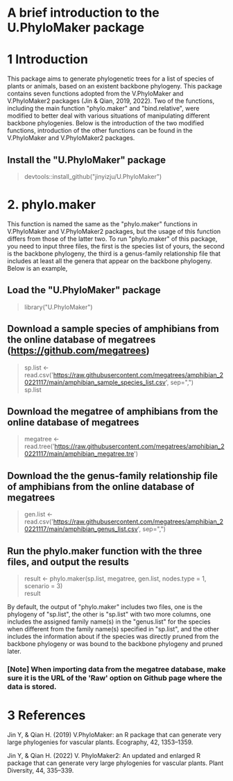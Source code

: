 # A brief introduction to the U.PhyloMaker package


# 1 Introduction
This package aims to generate phylogenetic trees for a list of species of plants or animals, based on an existent backbone phylogeny. This package contains seven functions adopted from the V.PhyloMaker and V.PhyloMaker2 packages (Jin & Qian, 2019, 2022). Two of the functions, including the main function "phylo.maker" and "bind.relative", were modified to better deal with various situations of manipulating different backbone phylogenies. Below is the introduction of the two modified functions, introduction of the other functions can be found in the V.PhyloMaker and V.PhyloMaker2 packages.

## Install the "U.PhyloMaker" package
> devtools::install_github("jinyizju/U.PhyloMaker")

# 2. phylo.maker
This function is named the same as the "phylo.maker" functions in V.PhyloMaker and V.PhyloMaker2 packages, but the usage of this function differs from those of the latter two. To run "phylo.maker" of this package, you need to input three files, the first is the species list of yours, the second is the backbone phylogeny, the third is a genus-family relationship file that includes at least all the genera that appear on the backbone phylogeny. Below is an example,

## Load the "U.PhyloMaker" package
> library("U.PhyloMaker")

## Download a sample species of amphibians from the online database of megatrees (https://github.com/megatrees)
> sp.list <- read.csv('https://raw.githubusercontent.com/megatrees/amphibian_20221117/main/amphibian_sample_species_list.csv', sep=",")\
> sp.list       

## Download the megatree of amphibians from the online database of megatrees
> megatree <- read.tree('https://raw.githubusercontent.com/megatrees/amphibian_20221117/main/amphibian_megatree.tre')

## Download the the genus-family relationship file of amphibians from the online database of megatrees
> gen.list <- read.csv('https://raw.githubusercontent.com/megatrees/amphibian_20221117/main/amphibian_genus_list.csv', sep=",")

## Run the phylo.maker function with the three files, and output the results
> result <- phylo.maker(sp.list, megatree, gen.list, nodes.type = 1, scenario = 3)\
> result

By default, the output of "phylo.maker" includes two files, one is the phylogeny of "sp.list", the other is "sp.list" with two more columns, one includes the assigned family name(s) in the "genus.list" for the species when different from the family name(s) specified in "sp.list", and the other includes the information about if the species was directly pruned from the backbone phylogeny or was bound to the backbone phylogeny and pruned later.  
### [Note] When importing data from the megatree database, make sure it is the URL of the 'Raw' option on Github page where the data is stored.

# 3 References
Jin Y, & Qian H. (2019) V.PhyloMaker: an R package that can generate very large phylogenies for vascular plants. Ecography, 42, 1353–1359.

Jin Y, & Qian H. (2022) V. PhyloMaker2: An updated and enlarged R package that can generate very large phylogenies for vascular plants. Plant Diversity, 44, 335–339.

